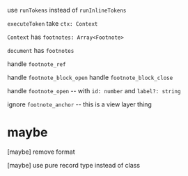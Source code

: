 use `runTokens` instead of `runInlineTokens`

`executeToken` take `ctx: Context`

`Context` has `footnotes: Array<Footnote>`

`document` has `footnotes`

handle `footnote_ref`

handle `footnote_block_open`
handle `footnote_block_close`

handle `footnote_open` -- with `id: number` and `label?: string`

ignore `footnote_anchor` -- this is a view layer thing

# maybe

[maybe] remove format

[maybe] use pure record type instead of class
